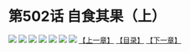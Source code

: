 # 第502话 自食其果（上）
![](https://mhpic.xiaomingtaiji.net/comic/D/斗破苍穹/第502话F1_262099/1.jpg-zymk.middle.webp)
![](https://mhpic.xiaomingtaiji.net/comic/D/斗破苍穹/第502话F1_262099/2.jpg-zymk.middle.webp)
![](https://mhpic.xiaomingtaiji.net/comic/D/斗破苍穹/第502话F1_262099/3.jpg-zymk.middle.webp)
![](https://mhpic.xiaomingtaiji.net/comic/D/斗破苍穹/第502话F1_262099/4.jpg-zymk.middle.webp)
![](https://mhpic.xiaomingtaiji.net/comic/D/斗破苍穹/第502话F1_262099/5.jpg-zymk.middle.webp)
![](https://mhpic.xiaomingtaiji.net/comic/D/斗破苍穹/第502话F1_262099/6.jpg-zymk.middle.webp)
![](https://mhpic.xiaomingtaiji.net/comic/D/斗破苍穹/第502话F1_262099/7.jpg-zymk.middle.webp)
[【上一章】](./501.md)
[【目录】](./README.md)
[【下一章】](./503.md)
